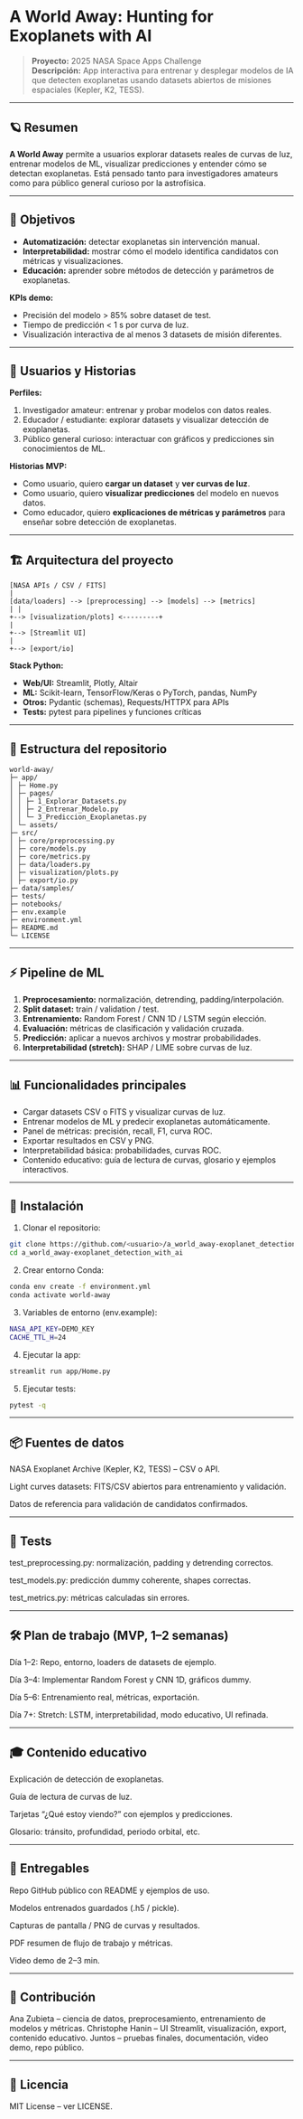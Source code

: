# A World Away: Hunting for Exoplanets with AI

> **Proyecto:** 2025 NASA Space Apps Challenge  
> **Descripción:** App interactiva para entrenar y desplegar modelos de IA que detecten exoplanetas usando datasets abiertos de misiones espaciales (Kepler, K2, TESS).  

---

## 🪐 Resumen

**A World Away** permite a usuarios explorar datasets reales de curvas de luz, entrenar modelos de ML, visualizar predicciones y entender cómo se detectan exoplanetas. Está pensado tanto para investigadores amateurs como para público general curioso por la astrofísica.

---

## 🎯 Objetivos

- **Automatización:** detectar exoplanetas sin intervención manual.  
- **Interpretabilidad:** mostrar cómo el modelo identifica candidatos con métricas y visualizaciones.  
- **Educación:** aprender sobre métodos de detección y parámetros de exoplanetas.

**KPIs demo:**

- Precisión del modelo > 85% sobre dataset de test.  
- Tiempo de predicción < 1 s por curva de luz.  
- Visualización interactiva de al menos 3 datasets de misión diferentes.

---

## 👤 Usuarios y Historias

**Perfiles:**

1. Investigador amateur: entrenar y probar modelos con datos reales.  
2. Educador / estudiante: explorar datasets y visualizar detección de exoplanetas.  
3. Público general curioso: interactuar con gráficos y predicciones sin conocimientos de ML.

**Historias MVP:**

- Como usuario, quiero **cargar un dataset** y **ver curvas de luz**.  
- Como usuario, quiero **visualizar predicciones** del modelo en nuevos datos.  
- Como educador, quiero **explicaciones de métricas y parámetros** para enseñar sobre detección de exoplanetas.

---

## 🏗️ Arquitectura del proyecto

```
[NASA APIs / CSV / FITS]
|
[data/loaders] --> [preprocessing] --> [models] --> [metrics]
| |
+--> [visualization/plots] <---------+
|
+--> [Streamlit UI]
|
+--> [export/io]
```

**Stack Python:**

- **Web/UI:** Streamlit, Plotly, Altair  
- **ML:** Scikit-learn, TensorFlow/Keras o PyTorch, pandas, NumPy  
- **Otros:** Pydantic (schemas), Requests/HTTPX para APIs  
- **Tests:** pytest para pipelines y funciones críticas  

---

## 📂 Estructura del repositorio
```
world-away/
├─ app/
│ ├─ Home.py
│ ├─ pages/
│ │ ├─ 1_Explorar_Datasets.py
│ │ ├─ 2_Entrenar_Modelo.py
│ │ └─ 3_Prediccion_Exoplanetas.py
│ └─ assets/
├─ src/
│ ├─ core/preprocessing.py
│ ├─ core/models.py
│ ├─ core/metrics.py
│ ├─ data/loaders.py
│ ├─ visualization/plots.py
│ ├─ export/io.py
├─ data/samples/
├─ tests/
├─ notebooks/
├─ env.example
├─ environment.yml
├─ README.md
└─ LICENSE
```

---

## ⚡ Pipeline de ML

1. **Preprocesamiento:** normalización, detrending, padding/interpolación.  
2. **Split dataset:** train / validation / test.  
3. **Entrenamiento:** Random Forest / CNN 1D / LSTM según elección.  
4. **Evaluación:** métricas de clasificación y validación cruzada.  
5. **Predicción:** aplicar a nuevos archivos y mostrar probabilidades.  
6. **Interpretabilidad (stretch):** SHAP / LIME sobre curvas de luz.

---

## 📊 Funcionalidades principales

- Cargar datasets CSV o FITS y visualizar curvas de luz.  
- Entrenar modelos de ML y predecir exoplanetas automáticamente.  
- Panel de métricas: precisión, recall, F1, curva ROC.  
- Exportar resultados en CSV y PNG.  
- Interpretabilidad básica: probabilidades, curvas ROC.  
- Contenido educativo: guía de lectura de curvas, glosario y ejemplos interactivos.

---

## 🔧 Instalación

1. Clonar el repositorio:  
```bash
git clone https://github.com/<usuario>/a_world_away-exoplanet_detection_with_ai.git
cd a_world_away-exoplanet_detection_with_ai
```
2. Crear entorno Conda:
```bash
conda env create -f environment.yml
conda activate world-away
```
3. Variables de entorno (env.example):
```bash
NASA_API_KEY=DEMO_KEY
CACHE_TTL_H=24
```
4. Ejecutar la app:
```bash
streamlit run app/Home.py
```
5. Ejecutar tests:
```bash
pytest -q
```

---

## 📦 Fuentes de datos

NASA Exoplanet Archive (Kepler, K2, TESS) – CSV o API.

Light curves datasets: FITS/CSV abiertos para entrenamiento y validación.

Datos de referencia para validación de candidatos confirmados.

---

## 📝 Tests

test_preprocessing.py: normalización, padding y detrending correctos.

test_models.py: predicción dummy coherente, shapes correctas.

test_metrics.py: métricas calculadas sin errores.

---

## 🛠️ Plan de trabajo (MVP, 1–2 semanas)

Día 1–2: Repo, entorno, loaders de datasets de ejemplo.

Día 3–4: Implementar Random Forest y CNN 1D, gráficos dummy.

Día 5–6: Entrenamiento real, métricas, exportación.

Día 7+: Stretch: LSTM, interpretabilidad, modo educativo, UI refinada.

---

## 🎓 Contenido educativo

Explicación de detección de exoplanetas.

Guía de lectura de curvas de luz.

Tarjetas “¿Qué estoy viendo?” con ejemplos y predicciones.

Glosario: tránsito, profundidad, periodo orbital, etc.

---

## 🚀 Entregables

Repo GitHub público con README y ejemplos de uso.

Modelos entrenados guardados (.h5 / pickle).

Capturas de pantalla / PNG de curvas y resultados.

PDF resumen de flujo de trabajo y métricas.

Video demo de 2–3 min.

---

## 🤝 Contribución

Ana Zubieta – ciencia de datos, preprocesamiento, entrenamiento de modelos y métricas.
Christophe Hanin – UI Streamlit, visualización, export, contenido educativo.
Juntos – pruebas finales, documentación, video demo, repo público.

---

## 📄 Licencia

MIT License – ver LICENSE.
